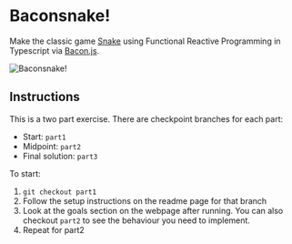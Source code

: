 Baconsnake!
===

Make the classic game [Snake](http://en.wikipedia.org/wiki/Snake_(video_game)) using Functional Reactive Programming in
Typescript via [Bacon.js](https://github.com/baconjs/bacon.js/#baconjs).

![Baconsnake!](https://user-images.githubusercontent.com/397795/34456028-25724b08-ed84-11e7-8b8f-3bdd65d01e75.gif)

Instructions
---

This is a two part exercise. There are checkpoint branches for each part:

* Start: `part1`
* Midpoint: `part2`
* Final solution: `part3`

To start:

1. `git checkout part1`
2. Follow the setup instructions on the readme page for that branch
3. Look at the goals section on the webpage after running. You can also checkout `part2` to see the behaviour you need to implement.
4. Repeat for part2
